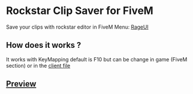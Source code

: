 # Rockstar Clip Saver for FiveM
Save your clips with rockstar editor in FiveM
Menu: [RageUI](https://github.com/iTexZoz/RageUI)

## How does it works ?
It works with KeyMapping default is F10 but can be change in game (FiveM section) or in the [client file](https://www.youtube.com/)

## [Preview](https://youtu.be/MqM_zbMqQnw)
